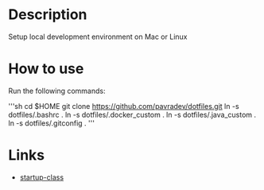 # Description
Setup local development environment on Mac or Linux

# How to use

Run the following commands:

'''sh
    cd $HOME
    git clone https://github.com/pavradev/dotfiles.git
    ln -s dotfiles/.bashrc .
    ln -s dotfiles/.docker_custom .
    ln -s dotfiles/.java_custom .
    ln -s dotfiles/.gitconfig .
'''

# Links
* [startup-class](https://github.com/startup-class/setup)
